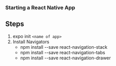 ### Starting a React Native App
## Steps
1. expo init `<name of app>`
2. Install Navigators
    - npm install --save react-navigation-stack
    - npm install --save react-navigation-tabs
    - npm install --save react-navigation-drawer